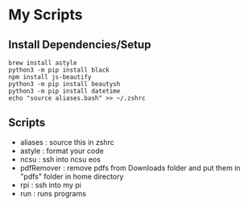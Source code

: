 # My Scripts

## Install Dependencies/Setup
```console
brew install astyle
python3 -m pip install black
npm install js-beautify
python3 -m pip install beautysh
python3 -m pip install datetime
echo "source aliases.bash" >> ~/.zshrc
```

## Scripts
* aliases : source this in zshrc
* astyle : format your code
* ncsu : ssh into ncsu eos
* pdfRemover : remove pdfs from Downloads folder and put them in "pdfs" folder in home directory
* rpi : ssh into my pi
* run : runs programs

